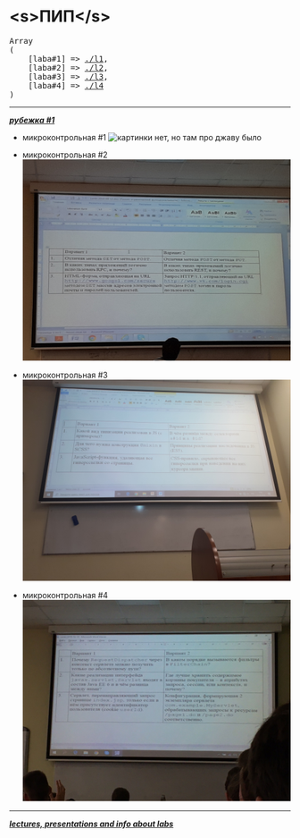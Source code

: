 # \<s>ПИП\</s>

<pre>
Array
(
    [laba#1] => <a href="./l1">./l1</a>,
    [laba#2] => <a href="./l2">./l2</a>,
    [laba#3] => <a href="./l3">./l3</a>,
    [laba#4] => <a href="./l4">./l4</a>
)
</pre>
---

***[рубежка #1](./exams/first-test.md)***

* микроконтрольная #1
![картинки нет, но там про джаву было](/dev/null)

* микроконтрольная #2
![light-test-2](exams/img/light-test-2.jpg)

* микроконтрольная #3
![light-test-3](exams/img/light-test-3.jpg)

* микроконтрольная #4
![light-test-4](exams/img/light-test-4.jpg)
---

***[lectures, presentations and info about labs](http://tlg.wtf/sPNPs)***
